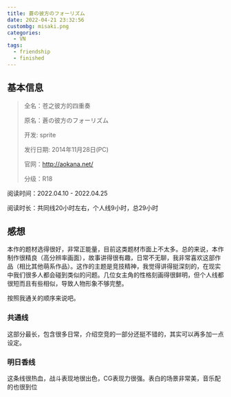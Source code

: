 ```yaml
---
title: 蒼の彼方のフォーリズム
date: 2022-04-21 23:32:56
custombg: misaki.png
categories:
  - VN
tags:
  - friendship
  - finished
---
```

 
## 基本信息

> 全名：苍之彼方的四重奏
> 
> 原名：蒼の彼方のフォーリズム
> 
> 开发: sprite
> 
> 发行日期: 2014年11月28日(PC)
> 
> 官网：http://aokana.net/
> 
> 分级：R18

阅读时间：2022.04.10 - 2022.04.25

阅读时长：共同线20小时左右，个人线9小时，总29小时

## 感想

本作的题材选得很好，非常正能量，目前这类题材市面上不太多。总的来说，本作制作很精良（高分辨率画面），故事讲得很有趣，日常不无聊，我非常喜欢这部作品（相比其他萌系作品）。这作的主题是竞技精神，我觉得讲得挺深刻的，在现实中我们很多人都会碰到类似的问题。几位女主角的性格刻画得很鲜明，但个人线都很短而且有些相似，导致人物形象不够完整。

按照我通关的顺序来说吧。

### 共通线

这部分最长，包含很多日常，介绍空竞的一部分还挺不错的，其实可以再多加一点设定。

### 明日香线

这条线很热血，战斗表现地很出色，CG表现力很强。表白的场景非常美，音乐配的也很到位




